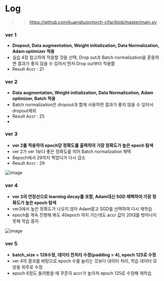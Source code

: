 
# Log
>> https://github.com/kuangliu/pytorch-cifar/blob/master/main.py

### ver 1 
+ **Dropout, Data augmentation, Weight initialization, Data Normalization, Adam optimizer 적용**
+ 실습 4장 참고하여 적용할 것을 선택, Drop out과 Batch normalization을 혼용하면 결과가 좋지 않을 수 있어서 먼저 Drop out부터 적용함
+ Result Accr : 21

### ver 2
+ **Data augmentation, Weight initialization, Data Normalization, Adam optimizer, Batch 적용**
+ Batch normalization은 dropout과 함께 사용하면 결과가 좋지 않을 수 있어서 dropout제외 
+ Result Accr : 25
+ 
### ver 3
+ **ver 2를 적용하여 epoch당 정확도를 출력하여 가장 정확도가 높은 epoch 탐색**
+ ver 2가 ver 1보다 좋은 정확도를 띄어 Batch normalization 채택 
+ 8epoch에서 29까지 찍었다가 다시 감소 
+ Result Accr : 29

![image](https://user-images.githubusercontent.com/55094745/117323616-04acea80-aeca-11eb-8759-7f62e959f371.png)


### ver 4 
+ **ver 3의 연장선으로 learning decay를 포함, Adam대신 SGD 채택하여 가장 정확도가 높은 epoch 탐색**
+ ver3에서 높은 정확도가 나오지 않아 Adam말고 SGD를 선택하여 다시 재학습
+ epoch를 계속 진행해 봐도 40epoch 까지 가는데도 accr 값이 20대를 벗어나지 못해 학습 중지

![image](https://user-images.githubusercontent.com/55094745/117397703-b1718100-af37-11eb-8241-8d1b15ba448b.png)


### ver 5
+ **batch_size = 128수정, 데이터 전처리 수정(padding = 4), epoch 125로 수정**
+ ver 4의 결과를 바탕으로 epoch 수를 늘리는 것보다 데이터 처리, 학습 데이터 모양을 위주로 수정
+ epoch 6정도 돌려봤을 때 꾸준히 accr가 높아져 epoch 125로 수정해 재학습
